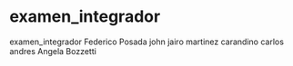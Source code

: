 # examen_integrador


examen_integrador
Federico Posada
john jairo martinez
carandino carlos andres
Angela Bozzetti


